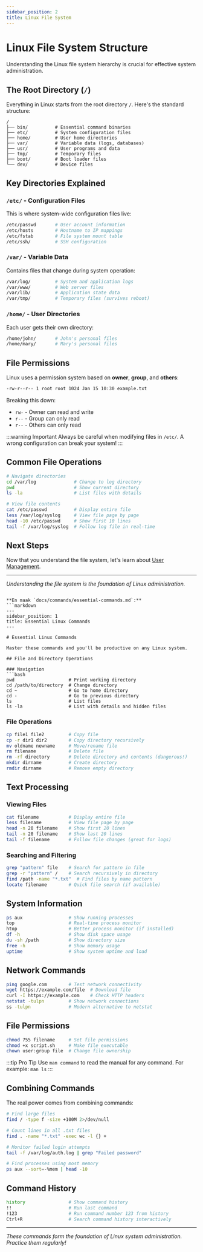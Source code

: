 ```yaml
---
sidebar_position: 2
title: Linux File System
---
```


# Linux File System Structure

Understanding the Linux file system hierarchy is crucial for effective system administration.

## The Root Directory (`/`)

Everything in Linux starts from the root directory `/`. Here's the standard structure:

```
/
├── bin/          # Essential command binaries
├── etc/          # System configuration files
├── home/         # User home directories
├── var/          # Variable data (logs, databases)
├── usr/          # User programs and data
├── tmp/          # Temporary files
├── boot/         # Boot loader files
└── dev/          # Device files
```

## Key Directories Explained

### `/etc/` - Configuration Files
This is where system-wide configuration files live:

```bash
/etc/passwd       # User account information
/etc/hosts        # Hostname to IP mappings
/etc/fstab        # File system mount table
/etc/ssh/         # SSH configuration
```

### `/var/` - Variable Data
Contains files that change during system operation:

```bash
/var/log/         # System and application logs
/var/www/         # Web server files
/var/lib/         # Application state data
/var/tmp/         # Temporary files (survives reboot)
```

### `/home/` - User Directories
Each user gets their own directory:

```bash
/home/john/       # John's personal files
/home/mary/       # Mary's personal files
```

## File Permissions

Linux uses a permission system based on **owner**, **group**, and **others**:

```bash
-rw-r--r-- 1 root root 1024 Jan 15 10:30 example.txt
```

Breaking this down:
- `rw-` - Owner can read and write
- `r--` - Group can only read  
- `r--` - Others can only read

:::warning Important
Always be careful when modifying files in `/etc/`. A wrong configuration can break your system!
:::

## Common File Operations

```bash
# Navigate directories
cd /var/log              # Change to log directory
pwd                      # Show current directory
ls -la                   # List files with details

# View file contents
cat /etc/passwd          # Display entire file
less /var/log/syslog     # View file page by page
head -10 /etc/passwd     # Show first 10 lines
tail -f /var/log/syslog  # Follow log file in real-time
```

## Next Steps

Now that you understand the file system, let's learn about [User Management](/docs/basics/user-management).

---

*Understanding the file system is the foundation of Linux administration.*
```

**En maak `docs/commands/essential-commands.md`:**
```markdown
---
sidebar_position: 1
title: Essential Linux Commands
---

# Essential Linux Commands

Master these commands and you'll be productive on any Linux system.

## File and Directory Operations

### Navigation
```bash
pwd                    # Print working directory
cd /path/to/directory  # Change directory
cd ~                   # Go to home directory
cd -                   # Go to previous directory
ls                     # List files
ls -la                 # List with details and hidden files
```

### File Operations
```bash
cp file1 file2         # Copy file
cp -r dir1 dir2        # Copy directory recursively
mv oldname newname     # Move/rename file
rm filename            # Delete file
rm -rf directory       # Delete directory and contents (dangerous!)
mkdir dirname          # Create directory
rmdir dirname          # Remove empty directory
```

## Text Processing

### Viewing Files
```bash
cat filename           # Display entire file
less filename          # View file page by page
head -n 20 filename    # Show first 20 lines
tail -n 20 filename    # Show last 20 lines
tail -f filename       # Follow file changes (great for logs)
```

### Searching and Filtering
```bash
grep "pattern" file    # Search for pattern in file
grep -r "pattern" /    # Search recursively in directory
find /path -name "*.txt"  # Find files by name pattern
locate filename        # Quick file search (if available)
```

## System Information

```bash
ps aux                 # Show running processes
top                    # Real-time process monitor
htop                   # Better process monitor (if installed)
df -h                  # Show disk space usage
du -sh /path           # Show directory size
free -h                # Show memory usage
uptime                 # Show system uptime and load
```

## Network Commands

```bash
ping google.com        # Test network connectivity
wget https://example.com/file  # Download file
curl -I https://example.com    # Check HTTP headers
netstat -tulpn         # Show network connections
ss -tulpn              # Modern alternative to netstat
```

## File Permissions

```bash
chmod 755 filename     # Set file permissions
chmod +x script.sh     # Make file executable
chown user:group file  # Change file ownership
```

:::tip Pro Tip
Use `man command` to read the manual for any command. For example: `man ls`
:::

## Combining Commands

The real power comes from combining commands:

```bash
# Find large files
find / -type f -size +100M 2>/dev/null

# Count lines in all .txt files
find . -name "*.txt" -exec wc -l {} +

# Monitor failed login attempts
tail -f /var/log/auth.log | grep "Failed password"

# Find processes using most memory
ps aux --sort=-%mem | head -10
```

## Command History

```bash
history                # Show command history
!!                     # Run last command
!123                   # Run command number 123 from history
Ctrl+R                 # Search command history interactively
```

---

*These commands form the foundation of Linux system administration. Practice them regularly!*